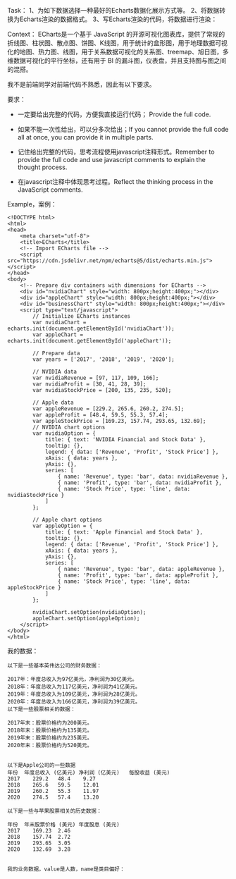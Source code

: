 Task：
1、为如下数据选择一种最好的Echarts数据化展示方式等。
2、将数据转换为Echarts渲染的数据格式。
3、写Echarts渲染的代码，将数据进行渲染：

Context：
ECharts是一个基于 JavaScript
的开源可视化图表库，提供了常规的折线图、柱状图、散点图、饼图、K线图，用于统计的盒形图，用于地理数据可视化的地图、热力图、线图，用于关系数据可视化的关系图、treemap、旭日图，多维数据可视化的平行坐标，还有用于
BI 的漏斗图，仪表盘，并且支持图与图之间的混搭。

我不是前端同学对前端代码不熟悉，因此有以下要求。

要求：

- 一定要给出完整的代码，方便我直接运行代码； Provide the full code.
- 如果不能一次性给出，可以分多次给出；If you cannot provide the full code all at once, you can provide it in multiple
  parts.

- 记住给出完整的代码，思考流程使用javascript注释形式。Remember to provide the full code and use javascript comments to
  explain the thought process.

- 在javascript注释中体现思考过程。Reflect the thinking process in the JavaScript comments.

Example，案例：

```
<!DOCTYPE html>
<html>
<head>
    <meta charset="utf-8">
    <title>ECharts</title>
    <!-- Import ECharts file -->
    <script src="https://cdn.jsdelivr.net/npm/echarts@5/dist/echarts.min.js"></script>
</head>
<body>
    <!-- Prepare div containers with dimensions for ECharts -->
    <div id="nvidiaChart" style="width: 800px;height:400px;"></div>
    <div id="appleChart" style="width: 800px;height:400px;"></div>
    <div id="businessChart" style="width: 800px;height:400px;"></div>
    <script type="text/javascript">
        // Initialize ECharts instances
        var nvidiaChart = echarts.init(document.getElementById('nvidiaChart'));
        var appleChart = echarts.init(document.getElementById('appleChart'));
        
        // Prepare data
        var years = ['2017', '2018', '2019', '2020'];
        
        // NVIDIA data
        var nvidiaRevenue = [97, 117, 109, 166];
        var nvidiaProfit = [30, 41, 28, 39];
        var nvidiaStockPrice = [200, 135, 235, 520];
        
        // Apple data
        var appleRevenue = [229.2, 265.6, 260.2, 274.5];
        var appleProfit = [48.4, 59.5, 55.3, 57.4];
        var appleStockPrice = [169.23, 157.74, 293.65, 132.69];        
        // NVIDIA chart options
        var nvidiaOption = {
            title: { text: 'NVIDIA Financial and Stock Data' },
            tooltip: {},
            legend: { data: ['Revenue', 'Profit', 'Stock Price'] },
            xAxis: { data: years },
            yAxis: {},
            series: [
                { name: 'Revenue', type: 'bar', data: nvidiaRevenue },
                { name: 'Profit', type: 'bar', data: nvidiaProfit },
                { name: 'Stock Price', type: 'line', data: nvidiaStockPrice }
            ]
        };
        
        // Apple chart options
        var appleOption = {
            title: { text: 'Apple Financial and Stock Data' },
            tooltip: {},
            legend: { data: ['Revenue', 'Profit', 'Stock Price'] },
            xAxis: { data: years },
            yAxis: {},
            series: [
                { name: 'Revenue', type: 'bar', data: appleRevenue },
                { name: 'Profit', type: 'bar', data: appleProfit },
                { name: 'Stock Price', type: 'line', data: appleStockPrice }
            ]
        };
        
        nvidiaChart.setOption(nvidiaOption);
        appleChart.setOption(appleOption);
    </script>
</body>
</html>
```

我的数据：

```
以下是一些基本英伟达公司的财务数据：

2017年：年度总收入为97亿美元，净利润为30亿美元。
2018年：年度总收入为117亿美元，净利润为41亿美元。
2019年：年度总收入为109亿美元，净利润为28亿美元。
2020年：年度总收入为166亿美元，净利润为39亿美元。
以下是一些股票相关的数据：

2017年末：股票价格约为200美元。
2018年末：股票价格约为135美元。
2019年末：股票价格约为235美元。
2020年末：股票价格约为520美元。


以下是Apple公司的一些数据
年份	年度总收入 (亿美元)	净利润 (亿美元)	每股收益 (美元)
2017	229.2	48.4	9.27
2018	265.6	59.5	12.01
2019	260.2	55.3	11.97
2020	274.5	57.4	13.20

以下是一些与苹果股票相关的历史数据：

年份	年末股票价格 (美元)	年度股息 (美元)
2017	169.23	2.46
2018	157.74	2.72
2019	293.65	3.05
2020	132.69	3.28


我的业务数据，value是人数，name是类目偏好：

```

<!DOCTYPE html>

